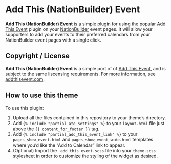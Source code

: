 # Add This (NationBuilder) Event

**Add This (NationBuilder) Event** is a simple plugin for using the popular [Add This Event][ate] plugin on your [NationBuilder][nationbuilder] event pages. It will allow your supporters to add your events to their preferred calendars from your NationBuilder event pages with a single click.

## Copyright / License

**Add This (NationBuilder) Event** is a simple port of of [Add This Event][ate], and is subject to the same liscensing requirements. For more information, see [addthisevent.com][ate].

## How to use this theme

To use this plugin:

1. Upload all the files contained in this repository to your theme’s directory.
2. Add `{% include "partial_ate_settings" %}` to your `layout.html` file just above the `{{ content_for_footer }}` tag.
3. Add `{% include "partial_add_this_event_link" %}` to your `pages_show_event.html` and `pages_show_event_wide.html` templates where you’d like the “Add to Calendar” link to appear.
4. (Optional) Import the `_add_this_event.scss` file into your `theme.scss` stylesheet in order to customize the styling of the widget as desired.

[ate]: http://addthisevent.com/
[nationbuilder]: http://nationbuilder.com/?recruiter_id=219736